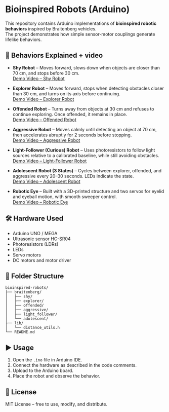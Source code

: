 # Bioinspired Robots (Arduino)

This repository contains Arduino implementations of **bioinspired robotic behaviors** inspired by Braitenberg vehicles.  
The project demonstrates how simple sensor-motor couplings generate lifelike behaviors.

## 📖 Behaviors Explained + video
- **Shy Robot** – Moves forward, slows down when objects are closer than 70 cm, and stops before 30 cm.  
  [Demo Video – Shy Robot](#)

- **Explorer Robot** – Moves forward, stops when detecting obstacles closer than 30 cm, and turns on its axis before continuing.  
  [Demo Video – Explorer Robot](#)

- **Offended Robot** – Turns away from objects at 30 cm and refuses to continue exploring. Once offended, it remains in place.  
  [Demo Video – Offended Robot](#)

- **Aggressive Robot** – Moves calmly until detecting an object at 70 cm, then accelerates abruptly for 2 seconds before stopping.  
  [Demo Video – Aggressive Robot](#)

- **Light-Follower (Curious) Robot** – Uses photoresistors to follow light sources relative to a calibrated baseline, while still avoiding obstacles.  
  [Demo Video – Light-Follower Robot](#)

- **Adolescent Robot (3 States)** – Cycles between explorer, offended, and aggressive every 20–30 seconds. LEDs indicate the state.  
  [Demo Video – Adolescent Robot](#)

- **Robotic Eye** – Built with a 3D-printed structure and two servos for eyelid and eyeball motion, with smooth sweeper control.  
  [Demo Video – Robotic Eye](#)

## 🛠️ Hardware Used
- Arduino UNO / MEGA  
- Ultrasonic sensor HC-SR04  
- Photoresistors (LDRs)  
- LEDs  
- Servo motors  
- DC motors and motor driver  

## 📂 Folder Structure
```
bioinspired-robots/
├── braitenberg/
│   ├── shy/
│   ├── explorer/
│   ├── offended/
│   ├── aggressive/
│   ├── light_follower/
│   └── adolescent/
├── lib/
│   └── distance_utils.h
└── README.md
```
## ▶️ Usage
1. Open the `.ino` file in Arduino IDE.  
2. Connect the hardware as described in the code comments.  
3. Upload to the Arduino board.  
4. Place the robot and observe the behavior.  

## 📜 License
MIT License – free to use, modify, and distribute.
